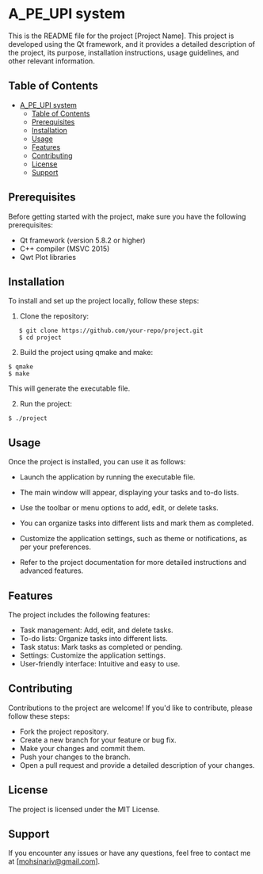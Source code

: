 # A_PE_UPI system
This is the README file for the project [Project Name]. This project is developed using the Qt framework, and it provides a detailed description of the project, its purpose, installation instructions, usage guidelines, and other relevant information.

## Table of Contents
- [A\_PE\_UPI system](#a_pe_upi-system)
  - [Table of Contents](#table-of-contents)
  - [Prerequisites](#prerequisites)
  - [Installation](#installation)
  - [Usage](#usage)
  - [Features](#features)
  - [Contributing](#contributing)
  - [License](#license)
  - [Support](#support)

## Prerequisites

Before getting started with the project, make sure you have the following prerequisites:

- Qt framework (version 5.8.2 or higher)
- C++ compiler (MSVC 2015)
- Qwt Plot libraries
  

## Installation

To install and set up the project locally, follow these steps:

1. Clone the repository:

```
   $ git clone https://github.com/your-repo/project.git
   $ cd project
   ```
2. Build the project using qmake and make:

```
$ qmake
$ make
```
This will generate the executable file.

2. Run the project:

```
$ ./project
```

## Usage
Once the project is installed, you can use it as follows:

- Launch the application by running the executable file.

- The main window will appear, displaying your tasks and to-do lists.

- Use the toolbar or menu options to add, edit, or delete tasks.

- You can organize tasks into different lists and mark them as completed.

- Customize the application settings, such as theme or notifications, as per your preferences.

- Refer to the project documentation for more detailed instructions and advanced features.

## Features
The project includes the following features:

- Task management: Add, edit, and delete tasks.
- To-do lists: Organize tasks into different lists.
- Task status: Mark tasks as completed or pending.
- Settings: Customize the application settings.
- User-friendly interface: Intuitive and easy to use.
## Contributing
Contributions to the project are welcome! If you'd like to contribute, please follow these steps:

- Fork the project repository.
- Create a new branch for your feature or bug fix.
- Make your changes and commit them.
- Push your changes to the branch.
- Open a pull request and provide a detailed description of your changes.
## License
The project is licensed under the MIT License.

## Support
If you encounter any issues or have any questions, feel free to contact me at [mohsinariv@gmail.com].